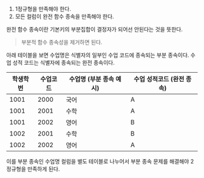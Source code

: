 1. 1정규형을 만족해야 한다.  
2. 모든 컬럼이 완전 함수 종속을 만족해야 한다.

완전 함수 종속이란 기본키의 부분집합이 결정자가 되어선 안된다는 것을 뜻한다.
> 부분적 함수 종속성을 제거하면 된다.

아래 테이블을 보면 수업명은 식별자의 일부인 수업 코드에 종속되는 부분 종속이다.
수업 성적 코드는 식별자에 종속되는 완전 종속이다.

| 학생학번 | 수업코드 | 수업명 (부분 종속 예시) | 수업 성적코드 (완전 종속) |
| --------- | --------- | ------------------------ | -------------------------- |
| 1001      | 2000      | 국어                     | A                          |
| 1001      | 2001      | 수학                     | A                          |
| 1001      | 2002      | 영어                     | B                          |
| 1002      | 2001      | 수학                     | B                          |
| 1002      | 2002      | 영어                     | A                          |

이를 부분 종속인 수업명 컬럼을 별도 테이블로 나누어서 부분 종속 문제를 해결해야 2정규형을 만족하게 된다.


